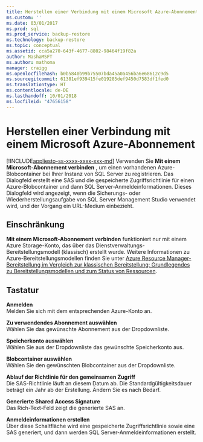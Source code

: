 ```yaml
---
title: Herstellen einer Verbindung mit einem Microsoft Azure-Abonnement | Microsoft Dokumentation
ms.custom: ''
ms.date: 03/01/2017
ms.prod: sql
ms.prod_service: backup-restore
ms.technology: backup-restore
ms.topic: conceptual
ms.assetid: cca5a270-643f-4677-8802-98464f19f82a
author: MashaMSFT
ms.author: mathoma
manager: craigg
ms.openlocfilehash: b0b5840b99b75507bda45a0a456ba6e68612c9d5
ms.sourcegitcommit: 61381ef939415fe019285def9450d7583df1fed0
ms.translationtype: HT
ms.contentlocale: de-DE
ms.lasthandoff: 10/01/2018
ms.locfileid: "47656158"
---
```

# <a name="connect-to-a-microsoft-azure-subscription"></a>Herstellen einer Verbindung mit einem Microsoft Azure-Abonnement
[!INCLUDE[appliesto-ss-xxxx-xxxx-xxx-md](../../includes/appliesto-ss-xxxx-xxxx-xxx-md.md)]
Verwenden Sie **Mit einem Microsoft-Abonnement verbinden** , um einen vorhandenen Azure-Blobcontainer bei Ihrer Instanz von SQL Server zu registrieren.  Das Dialogfeld erstellt eine SAS und die gespeicherte Zugriffsrichtlinie für einen Azure-Blobcontainer und dann SQL Server-Anmeldeinformationen.  Dieses Dialogfeld wird angezeigt, wenn die Sicherungs- oder Wiederherstellungsaufgabe von SQL Server Management Studio verwendet wird, und der Vorgang ein URL-Medium einbezieht.

## <a name="limitation"></a>Einschränkung
**Mit einem Microsoft-Abonnement verbinden** funktioniert nur mit einem Azure Storage-Konto, das über das Dienstverwaltungs-Bereitstellungsmodell (klassisch) erstellt wurde.  Weitere Informationen zu Azure-Bereitstellungsmodellen finden Sie unter [Azure Resource Manager-Bereitstellung im Vergleich zur klassischen Bereitstellung: Grundlegendes zu Bereitstellungsmodellen und zum Status von Ressourcen](https://azure.microsoft.com/documentation/articles/resource-manager-deployment-model/).

## <a name="options"></a>Tastatur
**Anmelden**     
Melden Sie sich mit dem entsprechenden Azure-Konto an.

**Zu verwendendes Abonnement auswählen**      
Wählen Sie das gewünschte Abonnement aus der Dropdownliste.

**Speicherkonto auswählen**  
Wählen Sie aus der Dropdownliste das gewünschte Speicherkonto aus.

**Blobcontainer auswählen**   
Wählen Sie den gewünschten Blobcontainer aus der Dropdownliste.

**Ablauf der Richtlinie für den gemeinsamen Zugriff**   
Die SAS-Richtlinie läuft an diesem Datum ab.  Die Standardgültigkeitsdauer beträgt ein Jahr ab der Erstellung.  Ändern Sie es nach Bedarf.

**Generierte Shared Access Signature**   
Das Rich-Text-Feld zeigt die generierte SAS an.

**Anmeldeinformationen erstellen**   
Über diese Schaltfläche wird eine gespeicherte Zugriffsrichtlinie sowie eine SAS generiert, und dann werden SQL Server-Anmeldeinformationen erstellt.
